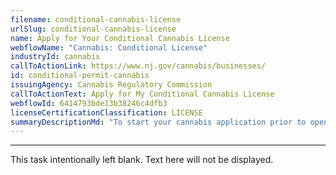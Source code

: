 ```yaml
---
filename: conditional-cannabis-license
urlSlug: conditional-cannabis-license
name: Apply for Your Conditional Cannabis License
webflowName: "Cannabis: Conditional License"
industryId: cannabis
callToActionLink: https://www.nj.gov/cannabis/businesses/
id: conditional-permit-cannabis
issuingAgency: Cannabis Regulatory Commission
callToActionText: Apply for My Conditional Cannabis License
webflowId: 6414793bde13b38246c4dfb3
licenseCertificationClassification: LICENSE
summaryDescriptionMd: "To start your cannabis application prior to opening a site, you may apply for a conditional license that gives you 120 days to find a location, get municipal approval, and apply for a conversion license (which will give your business approval to operate)."
---
```


---

This task intentionally left blank. Text here will not be displayed.
